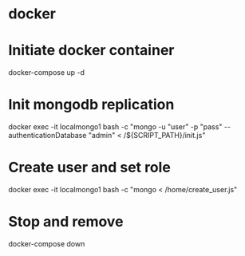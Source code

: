 # docker
# Initiate docker container
docker-compose up -d
# Init mongodb replication
docker exec -it localmongo1 bash -c "mongo -u "user" -p "pass" --authenticationDatabase "admin" < /${SCRIPT_PATH}/init.js"
# Create user and set role
docker exec -it localmongo1 bash -c "mongo < /home/create_user.js"
# Stop and remove
docker-compose down
